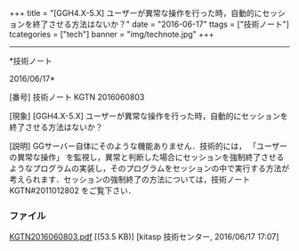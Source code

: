 ﻿+++
title = "[GGH4.X-5.X] ユーザーが異常な操作を行った時，自動的にセッションを終了させる方法はないか？"
date = "2016-06-17"
ttags = ["技術ノート"]
tcategories = ["tech"]
banner = "img/technote.jpg"
+++

-----------------------------------------------------------------------------------------------------------------------------

*技術ノート

2016/06/17*


[番号]
技術ノート KGTN 2016060803

[現象]
[GGH4.X-5.X]
ユーザーが異常な操作を行った時，自動的にセッションを終了させる方法はないか？

[説明]
GGサーバー自体にそのような機能ありません．技術的には，
「ユーザーの異常な操作」
を監視し，異常と判断した場合にセッションを強制終了させるようなプログラムの実装し，そのプログラムをセッションの中で実行する方法が考えられます．セッションの強制終了の方法については，技術ノート
KGTN#2011012802 をご覧下さい．


### ファイル

 
 


[KGTN2016060803.pdf](http://techreport.kitasp.net/attachments/download/2678/KGTN2016060803.pdf)
 [(53.5 KB)] [kitasp 技術センター, 2016/06/17
17:07]


 


 

